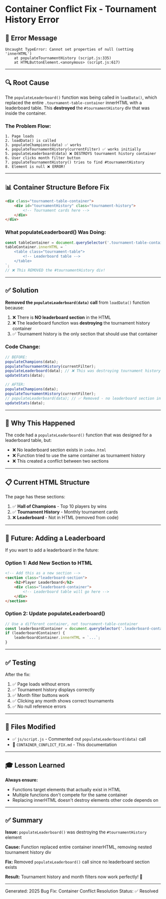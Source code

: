 # Container Conflict Fix - Tournament History Error

## 🐛 Error Message

```
Uncaught TypeError: Cannot set properties of null (setting 'innerHTML')
    at populateTournamentHistory (script.js:335)
    at HTMLButtonElement.<anonymous> (script.js:617)
```

---

## 🔍 Root Cause

The `populateLeaderboard()` function was being called in `loadData()`, which replaced the entire `.tournament-table-container` innerHTML with a leaderboard table. This **destroyed** the `#tournamentHistory` div that was inside the container.

### The Problem Flow:
```
1. Page loads
2. loadData() is called
3. populateChampions(data) ✅ works
4. populateTournamentHistory(currentFilter) ✅ works initially
5. populateLeaderboard(data) ❌ DESTROYS tournament history container
6. User clicks month filter button
7. populateTournamentHistory() tries to find #tournamentHistory
8. Element is null ❌ ERROR!
```

---

## 📊 Container Structure Before Fix

```html
<div class="tournament-table-container">
    <div id="tournamentHistory" class="tournament-history">
        <!-- Tournament cards here -->
    </div>
</div>
```

### What populateLeaderboard() Was Doing:
```javascript
const tableContainer = document.querySelector('.tournament-table-container');
tableContainer.innerHTML = `
    <table class="tournament-table">
        <!-- Leaderboard table -->
    </table>
`;
// ❌ This REMOVED the #tournamentHistory div!
```

---

## ✅ Solution

**Removed the `populateLeaderboard(data)` call** from `loadData()` function because:

1. ❌ There is **NO leaderboard section** in the HTML
2. ❌ The leaderboard function was **destroying** the tournament history container
3. ✅ Tournament history is the only section that should use that container

### Code Change:
```javascript
// BEFORE:
populateChampions(data);
populateTournamentHistory(currentFilter);
populateLeaderboard(data); // ❌ This was destroying tournament history
updateStats(data);

// AFTER:
populateChampions(data);
populateTournamentHistory(currentFilter);
// populateLeaderboard(data); // ✅ Removed - no leaderboard section in HTML
updateStats(data);
```

---

## 🎯 Why This Happened

The code had a `populateLeaderboard()` function that was designed for a leaderboard table, but:

- ❌ No leaderboard section exists in `index.html`
- ❌ Function tried to use the same container as tournament history
- ❌ This created a conflict between two sections

---

## 📋 Current HTML Structure

The page has these sections:

1. ✅ **Hall of Champions** - Top 10 players by wins
2. ✅ **Tournament History** - Monthly tournament cards
3. ❌ **Leaderboard** - Not in HTML (removed from code)

---

## 🔮 Future: Adding a Leaderboard

If you want to add a leaderboard in the future:

### Option 1: Add New Section to HTML
```html
<!-- Add this as a new section -->
<section class="leaderboard-section">
    <h2>Player Leaderboard</h2>
    <div class="leaderboard-container">
        <!-- Leaderboard table will go here -->
    </div>
</section>
```

### Option 2: Update populateLeaderboard()
```javascript
// Use a different container, not tournament-table-container
const leaderboardContainer = document.querySelector('.leaderboard-container');
if (leaderboardContainer) {
    leaderboardContainer.innerHTML = `...`;
}
```

---

## ✅ Testing

After the fix:

1. ✅ Page loads without errors
2. ✅ Tournament history displays correctly
3. ✅ Month filter buttons work
4. ✅ Clicking any month shows correct tournaments
5. ✅ No null reference errors

---

## 📝 Files Modified

- ✅ `js/script.js` - Commented out `populateLeaderboard(data)` call
- 📄 `CONTAINER_CONFLICT_FIX.md` - This documentation

---

## 🎓 Lesson Learned

**Always ensure:**
- Functions target elements that actually exist in HTML
- Multiple functions don't compete for the same container
- Replacing innerHTML doesn't destroy elements other code depends on

---

## ✅ Summary

**Issue:** `populateLeaderboard()` was destroying the `#tournamentHistory` element

**Cause:** Function replaced entire container innerHTML, removing nested tournament history div

**Fix:** Removed `populateLeaderboard()` call since no leaderboard section exists

**Result:** Tournament history and month filters now work perfectly! 🎉

---

Generated: 2025
Bug Fix: Container Conflict Resolution
Status: ✅ Resolved

